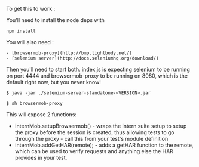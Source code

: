 To get this to work :

You'll need to install the node deps with
	
	npm install

You will also need :

	- [browsermob-proxy](http://bmp.lightbody.net/)
	- [selenium server](http://docs.seleniumhq.org/download/)

Then you'll need to start both. index.js is expecting selenium to be running on port 4444 and browsermob-proxy to be running on 8080, which is the default right now, but you never know!

	$ java -jar ./selenium-server-standalone-<VERSION>.jar 

	$ sh browsermob-proxy

This will expose 2 functions: 

- internMob.setupBrowsermob() - wraps the intern suite setup to setup the proxy before the session is created, thus allowing tests to go through the proxy - call this from your test's module definition
- internMob.addGetHAR(remote);  - adds a getHAR function to the remote, which can be used to verify requests and anything else the HAR provides in your test.